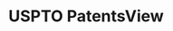 ---
layout: default
bigquery: https://console.cloud.google.com/bigquery?p=patents-public-data&d=patentsview&page=dataset
citation: Attribution should be given to PatentsView for use, distribution, or derivative
  works.
code: https://github.com/CSSIP-AIR/PatentsView-Code-Snippets/
contributors: USPTO
cost: None
description: 'PatentsView includes US patent data including raw data (summaries, applications,
  pregrant applications), disambugations of inventors and assignees, and inventor
  gender estimates.  Also foreign priority data, # of figures and sheets, and government
  interest statements.'
documentation: https://patentsview.org/query/builder-faqs
last_edit: 04/05/2022, 09:32:26
location: https://patentsview.org/
maintained_by: USPTO
record_creation_timestamp: 12/2/2020 17:20:46
schema_fields:
- rawassignee_id
- num
- rawinventor_id
- disamb_inventor_id_20201229
- classification_level
- exemplary
- disamb_inventor_id_20190312
- lname
- term_extension
- type
- disamb_inventor_id_20200331
- field_title
- _371_date
- disamb_assignee_id_20190312
- subcategory_id
- abstract
- city
- ipc_version_indicator
- subclass_id
- series_code
- fname
- _102_date
- deceased
- disamb_inventor_id_20180528
- doctype
- subgroup
- disamb_inventor_id_20191008
- field_id
- county
- level_one
- title
- disamb_assignee_id_20200929
- section
- disamb_inventor_id_20200630
- publication_number
- disamb_inventor_id_20190820
- variety
- rawlocation_id
- subclass
- doc_type
- sequence
- term_grant
- designation
- section_id
- num_claims
- location_id
- citation_id
- latitude
- country
- term_disclaimer
- disamb_inventor_id_20171226
- disamb_inventor_id_20200929
- patent_id
- sector_title
- assignee_id
- state
- num_sheets
- subgroup_id
- relkind
- name
- disamb_assignee_id_20191231
- lapse_of_patent
- number
- male_flag
- applicant_type
- name_last
- text
- application_id
- disamb_inventor_id_20171003
- category
- county_fips
- disamb_inventor_id_20191231
- classification_status
- f102_date
- symbol_position
- reldocno
- num_figures
- disamb_assignee_id_20191008
- action_date
- length
- contract_award_number
- country_transformed
- disamb_assignee_id_20200331
- uuid
- male
- rule_47
- organization
- subsection_id
- id
- gi_statement
- main_group
- latlong
- name_first
- lawyer_id
- group_id
- longitude
- state_fips
- disamb_assignee_id_20200630
- level_three
- role
- date
- latin_name
- kind
- attribution_status
- disamb_assignee_id_20181127
- disamb_inventor_id_20170307
- classification_value
- rel_id
- classification_data_source
- filename
- withdrawn
- f371_date
- status
- mainclass_id
- disamb_inventor_id_20181127
- ipc_class
- organization_id
- disamb_inventor_id_20170808
- dependent
- disamb_assignee_id_20190820
- group
- disclaimer_date
- level_two
- category_id
- inventor_id
shortname: patentsview
tags:
- disambiguation
- United States
- gender
terms_of_use: Creative Commons Attribution 4.0 International License.
timeframe: 1963-1999
title: USPTO PatentsView
uuid: cf1780b1-e265-4e49-8d1d-83b9cfe0fd9a
---
